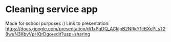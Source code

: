 # Cleaning service app

Made for school purposes :)
Link to presentation: https://docs.google.com/presentation/d/1xPqDQ_ACklpB2NRkY1cBXcPLsT28wuN3XbvVpHQrDgo/edit?usp=sharing
